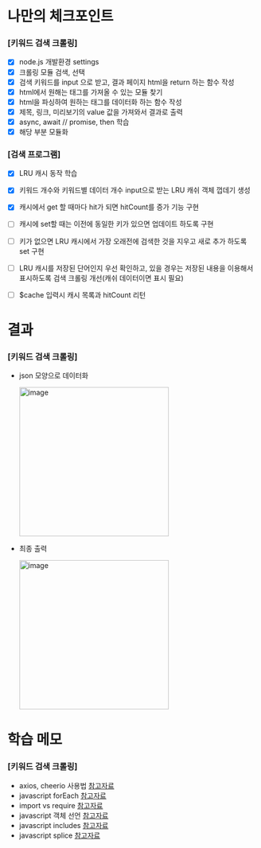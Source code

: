 # 나만의 체크포인트

### [키워드 검색 크롤링]

- [x] node.js 개발환경 settings
- [x] 크롤링 모듈 검색, 선택
- [x] 검색 키워드를 input 으로 받고, 결과 페이지 html을 return 하는 함수 작성
- [x] html에서 원해는 태그를 가져올 수 있는 모듈 찾기
- [x] html을 파싱하여 원하는 태그를 데이터화 하는 함수 작성
- [x] 제목, 링크, 미리보기의 value 값을 가져와서 결과로 출력
- [x] async, await // promise, then 학습
- [x] 해당 부분 모듈화

### [검색 프로그램]

- [x] LRU 캐시 동작 학습
- [x] 키워드 개수와 키워드별 데이터 개수 input으로 받는 LRU 캐쉬 객체 껍데기 생성
- [x] 캐시에서 get 할 때마다 hit가 되면 hitCount를 증가 기능 구현
- [ ] 캐시에 set할 때는 이전에 동일한 키가 있으면 업데이트 하도록 구현
- [ ] 키가 없으면 LRU 캐시에서 가장 오래전에 검색한 것을 지우고 새로 추가 하도록 set 구현
- [ ] LRU 캐시를 저장된 단어인지 우선 확인하고, 있을 경우는 저장된 내용을 이용해서 표시하도록 검색 크롤링 개선(캐쉬 데이터이면 표시 필요)
- [ ] $cache 입력시 캐시 목록과 hitCount 리턴


# 결과

### [키워드 검색 크롤링]

- json 모양으로 데이터화

  <img width="300" alt="image" src="https://user-images.githubusercontent.com/82504981/179914480-213a5d4f-61d1-43e9-86f9-964a129d73e7.png">

- 최종 출력

  <img width="300" alt="image" src="https://user-images.githubusercontent.com/82504981/179915787-96132358-30e6-4161-a48f-cd6059251bc6.png">




# 학습 메모

### [키워드 검색 크롤링]

- axios, cheerio 사용법 [참고자료](https://www.youtube.com/watch?v=xbehh8lWy_A)
- javascript forEach [참고자료](https://dydals5678.tistory.com/66)
- import vs require [참고자료](https://inpa.tistory.com/entry/NODE-%F0%9F%93%9A-require-%E2%9A%94%EF%B8%8F-import-CommonJs%EC%99%80-ES6-%EC%B0%A8%EC%9D%B4-1)
- javascript 객체 선언 [참고자료](https://victorydntmd.tistory.com/51)
- javascript includes [참고자료](https://developer.mozilla.org/ko/docs/Web/JavaScript/Reference/Global_Objects/Array/includes)
- javascript splice [참고자료](https://hianna.tistory.com/396)